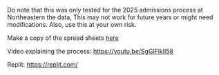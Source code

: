 Do note that this was only tested for the 2025 admissions process at Northeastern the data, This may not work for future years or might need modifications. Also, use this at your own risk.

Make a copy of the spread sheets [here](https://docs.google.com/spreadsheets/d/1SYBWer2SHGeuuLIJNR09KZZU2NR2BaoYicnrriPb0Ms/edit?gid=0#gid=0)

Video explaining the process: https://youtu.be/SgGlFlkIl58

Replit: https://replit.com/
